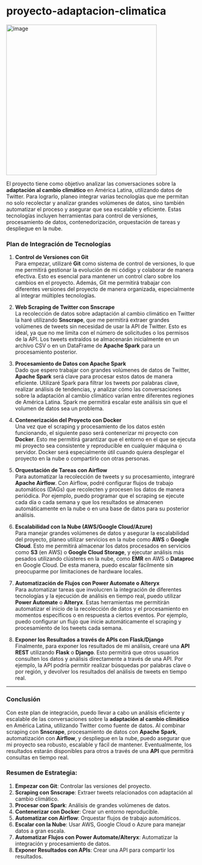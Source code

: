 # proyecto-adaptacion-climatica
<img src="https://github.com/user-attachments/assets/8681cbef-83d0-4357-b2f2-338a49c3d9f6" alt="image" width="400"/>

El proyecto tiene como objetivo analizar las conversaciones sobre la **adaptación al cambio climático** en América Latina, utilizando datos de Twitter. Para lograrlo, planeo integrar varias tecnologías que me permitan no solo recolectar y analizar grandes volúmenes de datos, sino también automatizar el proceso y asegurar que sea escalable y eficiente. Estas tecnologías incluyen herramientas para control de versiones, procesamiento de datos, contenedorización, orquestación de tareas y despliegue en la nube.

### **Plan de Integración de Tecnologías**

1. **Control de Versiones con Git**  
   Para empezar, utilizaré **Git** como sistema de control de versiones, lo que me permitirá gestionar la evolución de mi código y colaborar de manera efectiva. Esto es esencial para mantener un control claro sobre los cambios en el proyecto. Además, Git me permitirá trabajar con diferentes versiones del proyecto de manera organizada, especialmente al integrar múltiples tecnologías.

2. **Web Scraping de Twitter con Snscrape**  
   La recolección de datos sobre adaptación al cambio climático en Twitter la haré utilizando **Snscrape**, que me permitirá extraer grandes volúmenes de tweets sin necesidad de usar la API de Twitter. Esto es ideal, ya que no me limita con el número de solicitudes o los permisos de la API. Los tweets extraídos se almacenarán inicialmente en un archivo CSV o en un DataFrame de **Apache Spark** para un procesamiento posterior.

3. **Procesamiento de Datos con Apache Spark**  
   Dado que espero trabajar con grandes volúmenes de datos de Twitter, **Apache Spark** será clave para procesar estos datos de manera eficiente. Utilizaré Spark para filtrar los tweets por palabras clave, realizar análisis de tendencias, y analizar cómo las conversaciones sobre la adaptación al cambio climático varían entre diferentes regiones de América Latina. Spark me permitirá escalar este análisis sin que el volumen de datos sea un problema.

4. **Contenerización del Proyecto con Docker**  
   Una vez que el scraping y procesamiento de los datos estén funcionando, el siguiente paso será contenerizar mi proyecto con **Docker**. Esto me permitirá garantizar que el entorno en el que se ejecuta mi proyecto sea consistente y reproducible en cualquier máquina o servidor. Docker será especialmente útil cuando quiera desplegar el proyecto en la nube o compartirlo con otras personas.

5. **Orquestación de Tareas con Airflow**  
   Para automatizar la recolección de tweets y su procesamiento, integraré **Apache Airflow**. Con Airflow, podré configurar flujos de trabajo automáticos (DAGs) que recolecten y procesen los datos de manera periódica. Por ejemplo, puedo programar que el scraping se ejecute cada día o cada semana y que los resultados se almacenen automáticamente en la nube o en una base de datos para su posterior análisis.

6. **Escalabilidad con la Nube (AWS/Google Cloud/Azure)**  
   Para manejar grandes volúmenes de datos y asegurar la escalabilidad del proyecto, planeo utilizar servicios en la nube como **AWS** o **Google Cloud**. Esto me permitirá almacenar los datos procesados en servicios como **S3** (en AWS) o **Google Cloud Storage**, y ejecutar análisis más pesados utilizando clústeres en la nube, como **EMR** en AWS o **Dataproc** en Google Cloud. De esta manera, puedo escalar fácilmente sin preocuparme por limitaciones de hardware locales.

7. **Automatización de Flujos con Power Automate o Alteryx**  
   Para automatizar tareas que involucren la integración de diferentes tecnologías y la ejecución de análisis en tiempo real, puedo utilizar **Power Automate** o **Alteryx**. Estas herramientas me permitirán automatizar el inicio de la recolección de datos y el procesamiento en momentos específicos o en respuesta a ciertos eventos. Por ejemplo, puedo configurar un flujo que inicie automáticamente el scraping y procesamiento de los tweets cada semana.

8. **Exponer los Resultados a través de APIs con Flask/Django**  
   Finalmente, para exponer los resultados de mi análisis, crearé una **API REST** utilizando **Flask** o **Django**. Esto permitirá que otros usuarios consulten los datos y análisis directamente a través de una API. Por ejemplo, la API podría permitir realizar búsquedas por palabras clave o por región, y devolver los resultados del análisis de tweets en tiempo real.

---

### **Conclusión**

Con este plan de integración, puedo llevar a cabo un análisis eficiente y escalable de las conversaciones sobre la **adaptación al cambio climático** en América Latina, utilizando Twitter como fuente de datos. Al combinar scraping con **Snscrape**, procesamiento de datos con **Apache Spark**, automatización con **Airflow**, y despliegue en la nube, puedo asegurar que mi proyecto sea robusto, escalable y fácil de mantener. Eventualmente, los resultados estarán disponibles para otros a través de una **API** que permitirá consultas en tiempo real.


### **Resumen de Estrategia:**

1. **Empezar con Git**: Controlar las versiones del proyecto.
2. **Scraping con Snscrape**: Extraer tweets relacionados con adaptación al cambio climático.
3. **Procesar con Spark**: Análisis de grandes volúmenes de datos.
4. **Contenerizar con Docker**: Crear un entorno reproducible.
5. **Automatizar con Airflow**: Orquestar flujos de trabajo automáticos.
6. **Escalar con la Nube**: Usar AWS, Google Cloud o Azure para manejar datos a gran escala.
7. **Automatizar Flujos con Power Automate/Alteryx**: Automatizar la integración y procesamiento de datos.
8. **Exponer Resultados con APIs**: Crear una API para compartir los resultados.

